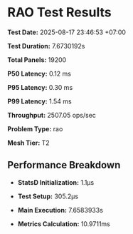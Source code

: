 # RAO Test Results

**Test Date:** 2025-08-17 23:46:53 +07:00

**Test Duration:** 7.6730192s

**Total Panels:** 19200

**P50 Latency:** 0.12 ms

**P95 Latency:** 0.30 ms

**P99 Latency:** 1.54 ms

**Throughput:** 2507.05 ops/sec

**Problem Type:** rao

**Mesh Tier:** T2


## Performance Breakdown

- **StatsD Initialization:** 1.1µs

- **Test Setup:** 305.2µs

- **Main Execution:** 7.6583933s

- **Metrics Calculation:** 10.9711ms

